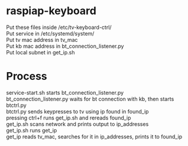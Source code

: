 # raspiap-keyboard

Put these files inside /etc/tv-keyboard-ctrl/<br>
Put service in /etc/systemd/system/<br>
Put tv mac address in tv_mac<br>
Put kb mac address in bt_connection_listener.py<br>
Put local subnet in get_ip.sh

# Process
service-start.sh starts bt_connection_listener.py<br>
bt_connection_listener.py waits for bt connection with kb, then starts btctrl.py<br>
btctrl.py sends keypresses to tv using ip found in found_ip<br>
pressing ctrl+f runs get_ip.sh and rereads found_ip<br>
get_ip.sh scans network and prints output to ip_addresses<br>
get_ip.sh runs get_ip<br>
get_ip reads tv_mac, searches for it in ip_addresses, prints it to found_ip<br>
